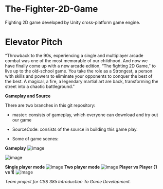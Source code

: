 # The-Fighter-2D-Game

Fighting 2D game developed by Unity cross-platform game engine. 

# Elevator Pitch

“Throwback to the 90s, experiencing a single and multiplayer arcade combat was one of the most 
memorable of our childhood. And now we have finally come up with a new arcade edition, “The
fighting 2D Game,” to live up to the old-school game. You take the role as a Strongest, a person with skills and 
powers to eliminate your opponents to conquer the best of the best. A magical, a fire, a legendary 
martial art are back, transforming the street into a chaotic battleground.”

**Gameplay and Source**

There are two branches in this git repository:
* master: consists of gameplay, which everyone can download and try out our game 
* SourceCode: consists of the source in building this game play. 

* Some of game scenes:

**Gameplay**
![image](https://user-images.githubusercontent.com/90677197/210198934-42863cc9-9108-4c64-b903-cd4705ac5d78.png)

![image](https://user-images.githubusercontent.com/90677197/210199039-c1b6ef19-3ca5-4d08-80fc-eb8313f61f82.png)

**Single player mode**
![image](https://user-images.githubusercontent.com/90677197/210199091-1abb285d-97f4-47c7-8e56-104ddded04a3.png)
**Two player mode**
![image](https://user-images.githubusercontent.com/90677197/210199119-b054d60b-1bfb-493a-808b-6dcb69c98b64.png)
**Player vs Player (1 vs 1)**
![image](https://user-images.githubusercontent.com/90677197/210199190-71cc3118-7e00-43f3-bd52-8a091aea86ca.png)

*Team project for CSS 385 Introduction To Game Development.*
